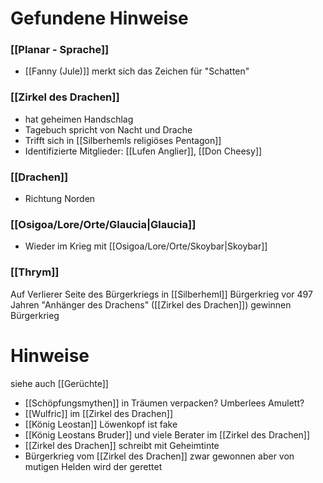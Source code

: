 
# Gefundene Hinweise
### [[Planar - Sprache]]
- [[Fanny (Jule)]] merkt sich das Zeichen für "Schatten" 


### [[Zirkel des Drachen]]
- hat geheimen Handschlag
- Tagebuch spricht von Nacht und Drache
- Trifft sich in [[Silberhemls religiöses Pentagon]]
- Identifizierte Mitglieder: [[Lufen Anglier]], [[Don Cheesy]]

### [[Drachen]]
- Richtung Norden

### [[Osigoa/Lore/Orte/Glaucia|Glaucia]]
- Wieder im Krieg mit [[Osigoa/Lore/Orte/Skoybar|Skoybar]]
### [[Thrym]]
Auf Verlierer Seite des Bürgerkriegs in [[Silberheml]]
Bürgerkrieg vor 497 Jahren
"Anhänger des Drachens" ([[Zirkel des Drachen]]) gewinnen Bürgerkrieg



# Hinweise
siehe auch [[Gerüchte]]
- [[Schöpfungsmythen]] in Träumen verpacken? Umberlees Amulett?
- [[Wulfric]] im [[Zirkel des Drachen]]
- [[König Leostan]] Löwenkopf ist fake
- [[König Leostans Bruder]] und viele Berater im [[Zirkel des Drachen]]
- [[Zirkel des Drachen]] schreibt mit Geheimtinte
- Bürgerkrieg vom [[Zirkel des Drachen]] zwar gewonnen aber von mutigen Helden wird der gerettet